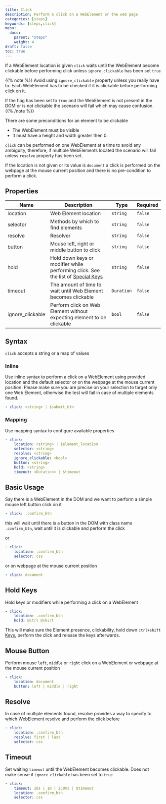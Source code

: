 ```yaml
---
title: Click
description: Perform a click on a WebElement or the web page
categories: [steps]
keywords: [steps,click]
menu:
  docs:
    parent: "steps"
    weight: 4
draft: false
toc: true    
---
```


If a WebElement location is given `click` waits until the WebElement become clickable before performing click unless
`ignore_clickable` has been set `true`

{{% note %}}
Avoid using `ignore_clickable` property unless you really have to. Each WebElement has to be checked if it is clickable before performing click on it.

If the flag has been set to `true` and the WebElement is not present in the DOM or is not clickable the scenario will fail which may cause confusion.
{{% /note %}}

There are some preconditions for an element to be clickable

* The WebElement must be visible
* It must have a height and width greater then 0.

`click` can be performed on one WebElement at a time to avoid any ambiguity, therefore, if multiple WebElements located the scenario will fail unless `resolve` property has been set.

If the location is not given or its value is `document` a click is performed on the webpage at the mouse current position and there is no pre-condition to perform a click.

## Properties

Name|Description|Type|Required
---|---|---|---
location|Web Element location|`string`|`false`
selector|Methods by which to find elements|`string`|`false`
resolve|Resolver|`string`|`false`
button|Mouse left, right or middle button to click|`string`|`false`
hold|Hold down keys or modifier while performing click. See the list of [Special Keys](/action/special)|`string`|`false`
timeout|The amount of time to wait until Web Element becomes clickable|`Duration`|`false`
ignore_clickable|Perform click on Web Element without expecting element to be clickable|`bool`|`false`

## Syntax

`click` accepts a string or a map of values

### Inline

Use inline syntax to perform a click on a WebElement using provided location and the default selector or on the webpage at the mouse current position.
Please make sure you are precise on your selection to target only one Web Element,
otherwise the test will fail in case of multiple elements found.

```yaml
- click: <string> | $submit_btn
```

### Mapping

Use mapping syntax to configure available properties

```yaml
- click:
    location: <string> | $element_location
    selector: <string>
    resolve: <string>
    ignore_clickable: <bool>
    button: <string>
    hold: <string>
    timeout: <Duration> | $timeout
```

## Basic Usage

Say there is a WebElement in the DOM and we want to perform a simple mouse left button click on it

```yaml
- click: .confirm_btn
```

this will wait until there is a button in the DOM with class name `.confirm_btn`, wait until it is clickable and perform the click

or

```yaml
- click:
    location: .confirm_btn
    selector: css
```

or on webpage at the mouse current position

```yaml
- click: document
```

## Hold Keys

Hold keys or modifiers while performing a click on a WebElement

```yaml
- click:
    location: .confirm_btn
    hold: @ctrl @shirt
```

This will make sure the Element presence, clickability, hold down `ctrl+shift` [Keys](/action/special), perform the click and release the keys afterwards.

## Mouse Button

Perform mouse `left`, `middle` or `right` click on a WebElement or webpage at the mouse current position

```yaml
- click:
    location: document
    button: left | middle | right
```

## Resolve

In case of multiple elements found, resolve provides a way to specify to which WebElement resolve and perform the click before

```yaml
- click:
    location: .confirm_btn
    resolve: first | last
    selector: css
```

## Timeout

Set waiting `timeout` until the WebElement becomes clickable. Does not make sense if `ignore_clickable` has been set to `true`

```yaml
- click:
    timeout: 10s | 1m | 250ms | $timeout
    location: .confirm_btn
    selector: css
```
